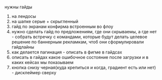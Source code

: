 нужны гайды
1) на лендосы
2) на шапке серые + скрыгленный
3) гайд по экранам конфирма встроенным во флоу
4) нужно сделать гайд по предложениям, где они скрываемы, а где нет - собрать встречку с командами, которые будут делать целевое решение по баннерным рекламкам, чтоб они сформулировали гайдлайны
5) как делается пагинация - описать в фигме в гайдсах
6) описать в гайдах какое ошибочное состояние после загрузки и в каких кейсах мы показываем
7) кнопка снизу черная(куда крепиться и когда, градиент есть или нет) - дисклеймер сверху
